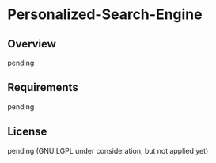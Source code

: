 # Personalized-Search-Engine
## Overview
pending

## Requirements
pending

## License
pending
(GNU LGPL under consideration, but not applied yet)

